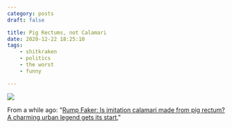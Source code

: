 ```yaml
---
category: posts
draft: false

title: Pig Rectums, not Calamari
date: 2020-12-22 18:25:10
tags:
    - shitkraken
    - politics
    - the worst
    - funny

---
```


![](/misc/p/pig-assholes.jpeg)

From a while ago: "[Rump Faker: Is imitation calamari made from pig rectum? A charming urban legend gets its start.](https://slate.com/human-interest/2013/01/calamari-made-of-pig-rectum-the-this-american-life-rumor-isnt-true-but-its-fascinating.html)"
